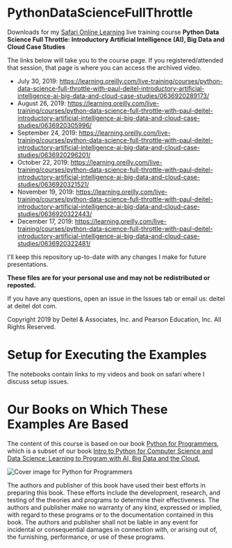 # PythonDataScienceFullThrottle
Downloads for my [Safari Online Learning](https://learning.oreilly.com) live training course **Python Data Science Full Throttle: Introductory Artificial Intelligence (AI), Big Data and Cloud Case Studies**

The links below will take you to the course page. If you registered/attended that session, that page is where you can access the archived video.

* July 30, 2019: https://learning.oreilly.com/live-training/courses/python-data-science-full-throttle-with-paul-deitel-introductory-artificial-intelligence-ai-big-data-and-cloud-case-studies/0636920289173/
* August 26, 2019: https://learning.oreilly.com/live-training/courses/python-data-science-full-throttle-with-paul-deitel-introductory-artificial-intelligence-ai-big-data-and-cloud-case-studies/0636920305996/
* September 24, 2019: https://learning.oreilly.com/live-training/courses/python-data-science-full-throttle-with-paul-deitel-introductory-artificial-intelligence-ai-big-data-and-cloud-case-studies/0636920296201/
* October 22, 2019: https://learning.oreilly.com/live-training/courses/python-data-science-full-throttle-with-paul-deitel-introductory-artificial-intelligence-ai-big-data-and-cloud-case-studies/0636920321521/
* November 19, 2019: https://learning.oreilly.com/live-training/courses/python-data-science-full-throttle-with-paul-deitel-introductory-artificial-intelligence-ai-big-data-and-cloud-case-studies/0636920322443/
* December 17, 2019: https://learning.oreilly.com/live-training/courses/python-data-science-full-throttle-with-paul-deitel-introductory-artificial-intelligence-ai-big-data-and-cloud-case-studies/0636920322481/

I'll keep this repository up-to-date with any changes I make for future presentations. 

**These files are for your personal use and may not be redistributed or reposted.**

If you have any questions, open an issue in the Issues tab or email us: deitel at deitel dot com.

Copyright 2019 by Deitel & Associates, Inc. and Pearson Education, Inc. All Rights Reserved. 

# Setup for Executing the Examples
The notebooks contain links to my videos and book on safari where I discuss setup issues. 

# Our Books on Which These Examples Are Based
The content of this course is based on our book <a href=https://amzn.to/2Kd8dQk target="_blank">Python for Programmers</a>, which is a subset of our book <a href=https://amzn.to/2KfCptN target="_blank">Intro to Python for Computer Science and Data Science: Learning to Program with AI, Big Data and the Cloud.</a>
   
![Cover image for Python for Programmers](https://deitel.com/wp-content/uploads/2020/01/python-for-programmers.jpg)

The authors and publisher of this book have used their best efforts in preparing this book. These efforts include the development, research, and testing of the theories and programs to determine their effectiveness. The authors and publisher make no warranty of any kind, expressed or implied, with regard to these programs or to the documentation contained in this book. The authors and publisher shall not be liable in any event for incidental or consequential damages in connection with, or arising out of, the furnishing, performance, or use of these programs.
